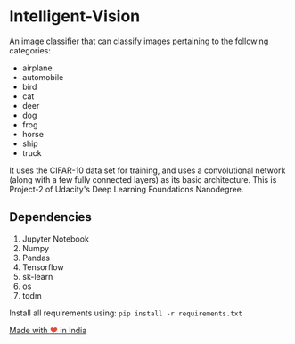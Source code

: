 # Intelligent-Vision
An image classifier that can classify images pertaining to the following categories: 
*    airplane
*    automobile
*   bird
*    cat
*    deer
*    dog
*    frog
*    horse
*    ship
*    truck


It uses the CIFAR-10 data set for training, and uses a convolutional network (along with a few fully connected layers) as its basic architecture. This is Project-2 of Udacity's Deep Learning Foundations Nanodegree.

## Dependencies
1. Jupyter Notebook
2. Numpy
3. Pandas
4. Tensorflow
5. sk-learn
6. os
7. tqdm

Install all requirements using:
``pip install -r requirements.txt``


<a href="https://madewithlove.org.in" target="_blank">Made with <span style="color: #e74c3c">&hearts;</span> in India</a>

 

